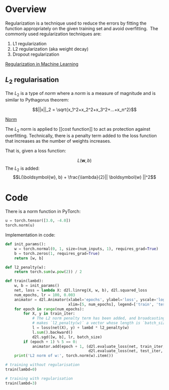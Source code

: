 # Overview
Regularization is a technique used to reduce the errors by fitting the function appropriately on the given training set and avoid overfitting.  The commonly used regularization techniques are:  
1.  L1 regularization
2.  L2 regularization (aka weight decay)
3.  Dropout regularization

[Regularization in Machine Learning](https://www.geeksforgeeks.org/regularization-in-machine-learning/)

## $L_2$ regularisation
The $L_2$ is a type of *norm* where a *norm* is a measure of magnitude and is similar to Pythagorus theorem:

$$||x||_2 = \sqrt{x_1^2+x_2^2+x_3^2+...+x_n^2}$$

[Norm](https://mathworld.wolfram.com/Norm.html)

The $L_2$ norm is applied to [[cost function]] to act as protection against overfitting. Technically, there is a penalty term added to the loss function that increases as the number of weights increases.

That is, given a loss function:

$$L(\boldsymbol{w}, b)$$
The $L_2$ is added:
$$L(\boldsymbol{w}, b) + \frac{\lambda}{2}|| \boldsymbol(w) ||^2$$
# Code
There is a norm function in PyTorch:
```python
u = torch.tensor([3.0, -4.0])
torch.norm(u)
```

Implementation in code:
```python
def init_params():
    w = torch.normal(0, 1, size=(num_inputs, 1), requires_grad=True)
    b = torch.zeros(1, requires_grad=True)
    return [w, b]

def l2_penalty(w):
    return torch.sum(w.pow(2)) / 2

def train(lambd):
    w, b = init_params()
    net, loss = lambda X: d2l.linreg(X, w, b), d2l.squared_loss
    num_epochs, lr = 100, 0.003
    animator = d2l.Animator(xlabel='epochs', ylabel='loss', yscale='log',
                            xlim=[5, num_epochs], legend=['train', 'test'])
    for epoch in range(num_epochs):
        for X, y in train_iter:
            # The L2 norm penalty term has been added, and broadcasting
            # makes `l2_penalty(w)` a vector whose length is `batch_size`
            l = loss(net(X), y) + lambd * l2_penalty(w)
            l.sum().backward()
            d2l.sgd([w, b], lr, batch_size)
        if (epoch + 1) % 5 == 0:
            animator.add(epoch + 1, (d2l.evaluate_loss(net, train_iter, loss),
                                     d2l.evaluate_loss(net, test_iter, loss)))
    print('L2 norm of w:', torch.norm(w).item())

# training without regularisation
train(lambd=0)

# training with regularisation
train(lambd=3)
```
